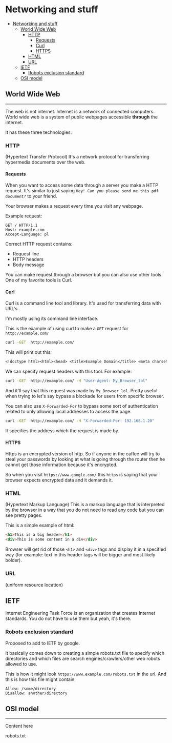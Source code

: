 # Networking and stuff

<!-- TOC -->

- [Networking and stuff](#networking-and-stuff)
	- [World Wide Web](#world-wide-web)
		- [HTTP](#http)
			- [Requests](#requests)
			- [Curl](#curl)
			- [HTTPS](#https)
		- [HTML](#html)
		- [URL](#url)
	- [IETF](#ietf)
		- [Robots exclusion standard](#robots-exclusion-standard)
	- [OSI model](#osi-model)

<!-- /TOC -->

## World Wide Web
---

The web is not internet. Internet is a network of connected computers. World wide web is a system of public webpages accessible **through** the internet.

It has these three technologies:

### HTTP

(Hypertext Transfer Protocol) It's a network protocol for transferring hypermedia documents over the web.


#### Requests 

When you want to access some data through a server you make a HTTP request.
It's similar to just saying `Hey! Can you please send me this pdf document?` to your friend.

Your browser makes a request every time you visit any webpage.


Example request:
```
GET / HTTP/1.1
Host: example.com
Accept-Language: pl

```

Correct HTTP request contains:

- Request line
- HTTP headers
- Body message


You can make request through a browser but you can also use other tools.
One of my favorite tools is Curl.

#### Curl 
Curl is a command line tool and library. It's used for transferring data with URL's.

I'm mostly using its command line interface.

This is the example of using curl to make a `GET` request for `http://example.com/`
```sh
curl -GET  http://example.com/
```
This will print out this:
```txt
<!doctype html><html><head> <title>Example Domain</title> <meta charset="utf-8"/> <meta http-equiv="Content-type" content="text/html; charset=utf-8"/> <meta name="viewport" content="width=device-width, initial-scale=1"/> <style type="text/css"> body{background-color: #f0f0f2; margin: 0; padding: 0; font-family: -apple-system, system-ui, BlinkMacSystemFont, "Segoe UI", "Open Sans", "Helvetica Neue", Helvetica, Arial, sans-serif;}div{width: 600px; margin: 5em auto; padding: 2em; background-color: #fdfdff; border-radius: 0.5em; box-shadow: 2px 3px 7px 2px rgba(0,0,0,0.02);}a:link, a:visited{color: #38488f; text-decoration: none;}@media (max-width: 700px){div{margin: 0 auto; width: auto;}}</style> </head><body><div> <h1>Example Domain</h1> <p>This domain is for use in illustrative examples in documents. You may use this domain in literature without prior coordination or asking for permission.</p><p><a href="https://www.iana.org/domains/example">More information...</a></p></div></body></html>
```

We can specify request headers with this tool. 
For example:
```sh
curl -GET  http://example.com/ -H "User-Agent: My_Browser_lol"
```

And it'll say that this request was made by `My_Browser_lol`.
Pretty useful when trying to let's say bypass a blockade for users from specific browser.

You can also use `X-Forwarded-For` to bypass some sort of authentication related to only allowing local addresses to access the page.
```sh
curl -GET  http://example.com/ -H "X-Forwarded-For: 192.168.1.20"
```
It specifies the address which the request is made by.

#### HTTPS

Https is an encrypted version of http. So if anyone in the caffee will try to steal your passwords by looking at what is going through the router then he cannot get those information because it's encrypted.

So when you visit `https://www.google.com/` this `https` is saying that your browser expects encrypted data and it demands it.

### HTML 

(Hypertext Markup Language) This is a markup language that is interpreted by the browser in a way that you do not need to read any code but you can see pretty pages.

This is a simple example of html:
```html
<h1>This is a big header</h1>
<div>This is some content in a div</div>
```
Browser will get rid of those `<h1>` and `<div>` tags and display it in a specified way (for example: text in this header tags will be bigger and most likely bolder).

### URL 

(uniform resource location)

## IETF

Internet Engineering Task Force is an organization that creates Internet standards. You do not have to use them but yeah, it's there.

### Robots exclusion standard

Proposed to add to IETF by google.

It basically comes down to creating a simple robots.txt file to specify which directories and which files are search engines/crawlers/other web robots allowed to use.

This is how it might look `https://www.example.com/robots.txt` in the url.
And this is how this file might contain:
```
Allow: /some/directory
Disallow: another/directory
```

## OSI model
---

Content here

robots.txt


